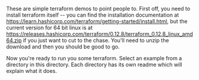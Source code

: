 These are simple terraform demos to point people to. First off, you need to
install terraform itself -- you can find the installation documentation at
https://learn.hashicorp.com/terraform/getting-started/install.html,
but the current version for 64 bit linux is at
https://releases.hashicorp.com/terraform/0.12.8/terraform_0.12.8_linux_amd64.zip
if you just want to cut to the chase. You'll need to unzip the download and then
you should be good to go.

Now you're ready to run you some terraform. Select an example from a directory
in this directory. Each directory has its own readme which will explain what it
does.